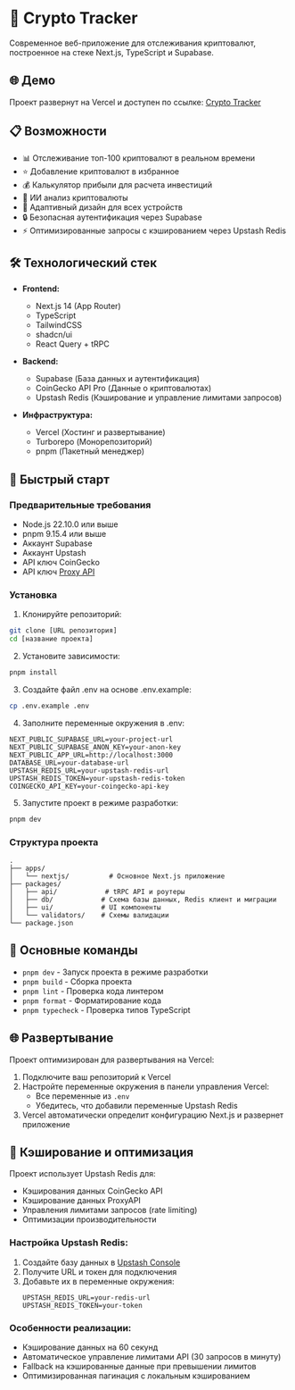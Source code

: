 # 🚀 Crypto Tracker

Современное веб-приложение для отслеживания криптовалют, построенное на стеке Next.js, TypeScript и Supabase.

## 🌐 Демо

Проект развернут на Vercel и доступен по ссылке: [Crypto Tracker](https://test-infra-money.vercel.app)

## 📋 Возможности

- 📊 Отслеживание топ-100 криптовалют в реальном времени
- ⭐ Добавление криптовалют в избранное
- 💰 Калькулятор прибыли для расчета инвестиций
- 🧠 ИИ анализ криптовалюты
- 📱 Адаптивный дизайн для всех устройств
- 🔒 Безопасная аутентификация через Supabase
- ⚡ Оптимизированные запросы с кэшированием через Upstash Redis

## 🛠 Технологический стек

- **Frontend:**
  - Next.js 14 (App Router)
  - TypeScript
  - TailwindCSS
  - shadcn/ui
  - React Query + tRPC

- **Backend:**
  - Supabase (База данных и аутентификация)
  - CoinGecko API Pro (Данные о криптовалютах)
  - Upstash Redis (Кэширование и управление лимитами запросов)

- **Инфраструктура:**
  - Vercel (Хостинг и развертывание)
  - Turborepo (Монорепозиторий)
  - pnpm (Пакетный менеджер)

## 🚀 Быстрый старт

### Предварительные требования

- Node.js 22.10.0 или выше
- pnpm 9.15.4 или выше
- Аккаунт Supabase
- Аккаунт Upstash
- API ключ CoinGecko
- API ключ [Proxy API](https://proxyapi.ru)

### Установка

1. Клонируйте репозиторий:
```bash
git clone [URL репозитория]
cd [название проекта]
```

2. Установите зависимости:
```bash
pnpm install
```

3. Создайте файл .env на основе .env.example:
```bash
cp .env.example .env
```

4. Заполните переменные окружения в .env:
```
NEXT_PUBLIC_SUPABASE_URL=your-project-url
NEXT_PUBLIC_SUPABASE_ANON_KEY=your-anon-key
NEXT_PUBLIC_APP_URL=http://localhost:3000
DATABASE_URL=your-database-url
UPSTASH_REDIS_URL=your-upstash-redis-url
UPSTASH_REDIS_TOKEN=your-upstash-redis-token
COINGECKO_API_KEY=your-coingecko-api-key

```

5. Запустите проект в режиме разработки:
```bash
pnpm dev
```

### Структура проекта

```
.
├── apps/
│   └── nextjs/          # Основное Next.js приложение
├── packages/
│   ├── api/            # tRPC API и роутеры
│   ├── db/            # Схема базы данных, Redis клиент и миграции
│   ├── ui/            # UI компоненты
│   └── validators/    # Схемы валидации
└── package.json
```

## 📝 Основные команды

- `pnpm dev` - Запуск проекта в режиме разработки
- `pnpm build` - Сборка проекта
- `pnpm lint` - Проверка кода линтером
- `pnpm format` - Форматирование кода
- `pnpm typecheck` - Проверка типов TypeScript

## 🌐 Развертывание

Проект оптимизирован для развертывания на Vercel:

1. Подключите ваш репозиторий к Vercel
2. Настройте переменные окружения в панели управления Vercel:
   - Все переменные из `.env`
   - Убедитесь, что добавили переменные Upstash Redis
3. Vercel автоматически определит конфигурацию Next.js и развернет приложение

## 🔧 Кэширование и оптимизация

Проект использует Upstash Redis для:
- Кэширования данных CoinGecko API
- Кэширование данных ProxyAPI
- Управления лимитами запросов (rate limiting)
- Оптимизации производительности

### Настройка Upstash Redis:

1. Создайте базу данных в [Upstash Console](https://console.upstash.com/)
2. Получите URL и токен для подключения
3. Добавьте их в переменные окружения:
   ```
   UPSTASH_REDIS_URL=your-redis-url
   UPSTASH_REDIS_TOKEN=your-token
   ```

### Особенности реализации:
- Кэширование данных на 60 секунд
- Автоматическое управление лимитами API (30 запросов в минуту)
- Fallback на кэшированные данные при превышении лимитов
- Оптимизированная пагинация с локальным кэшированием

